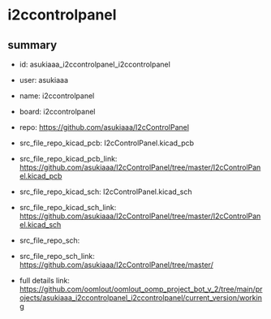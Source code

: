 # i2ccontrolpanel
 
## summary 
* id: asukiaaa_i2ccontrolpanel_i2ccontrolpanel
* user: asukiaaa
* name: i2ccontrolpanel
* board: i2ccontrolpanel
* repo: https://github.com/asukiaaa/I2cControlPanel
* src_file_repo_kicad_pcb: I2cControlPanel.kicad_pcb
* src_file_repo_kicad_pcb_link: https://github.com/asukiaaa/I2cControlPanel/tree/master/I2cControlPanel.kicad_pcb
* src_file_repo_kicad_sch: I2cControlPanel.kicad_sch
* src_file_repo_kicad_sch_link: https://github.com/asukiaaa/I2cControlPanel/tree/master/I2cControlPanel.kicad_sch

* src_file_repo_sch: 
* src_file_repo_sch_link: https://github.com/asukiaaa/I2cControlPanel/tree/master/
* full details link: https://github.com/oomlout/oomlout_oomp_project_bot_v_2/tree/main/projects/asukiaaa_i2ccontrolpanel_i2ccontrolpanel/current_version/working  






